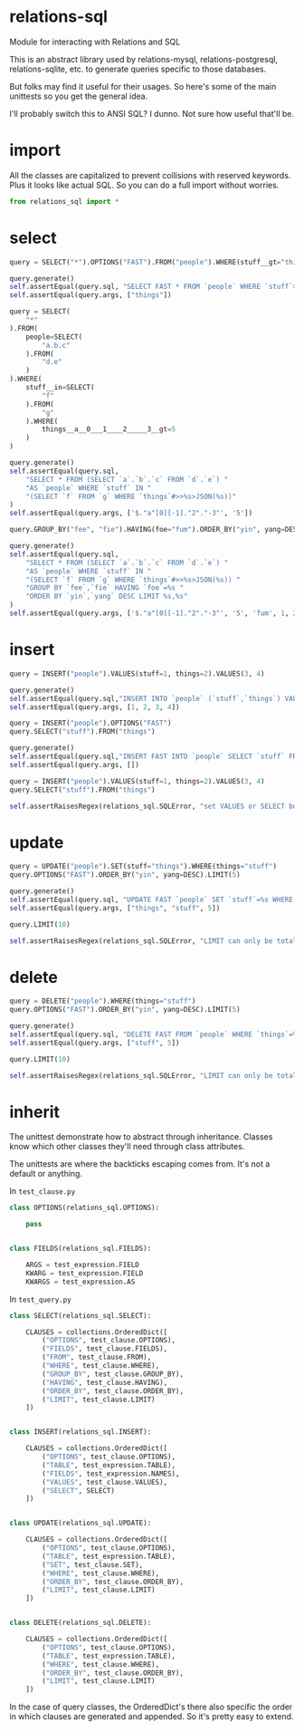 # relations-sql

Module for interacting with Relations and SQL

This is an abstract library used by relations-mysql, relations-postgresql, relations-sqlite, etc. to generate queries specific to those databases.

But folks may find it useful for their usages. So here's some of the main unittests so you get the general idea.

I'll probably switch this to ANSI SQL? I dunno. Not sure how useful that'll be.

# import

All the classes are capitalized to prevent collisions with reserved keywords. Plus it looks like actual SQL. So you can do a full import without worries.

```python
from relations_sql import *
```

# select

```python
query = SELECT("*").OPTIONS("FAST").FROM("people").WHERE(stuff__gt="things")

query.generate()
self.assertEqual(query.sql, "SELECT FAST * FROM `people` WHERE `stuff`>%s")
self.assertEqual(query.args, ["things"])

query = SELECT(
    "*"
).FROM(
    people=SELECT(
        "a.b.c"
    ).FROM(
        "d.e"
    )
).WHERE(
    stuff__in=SELECT(
        "f"
    ).FROM(
        "g"
    ).WHERE(
        things__a__0___1____2_____3__gt=5
    )
)

query.generate()
self.assertEqual(query.sql,
    "SELECT * FROM (SELECT `a`.`b`.`c` FROM `d`.`e`) "
    "AS `people` WHERE `stuff` IN "
    "(SELECT `f` FROM `g` WHERE `things`#>>%s>JSON(%s))"
)
self.assertEqual(query.args, ['$."a"[0][-1]."2"."-3"', '5'])

query.GROUP_BY("fee", "fie").HAVING(foe="fum").ORDER_BY("yin", yang=DESC).LIMIT(1, 2)

query.generate()
self.assertEqual(query.sql,
    "SELECT * FROM (SELECT `a`.`b`.`c` FROM `d`.`e`) "
    "AS `people` WHERE `stuff` IN "
    "(SELECT `f` FROM `g` WHERE `things`#>>%s>JSON(%s)) "
    "GROUP BY `fee`,`fie` HAVING `foe`=%s "
    "ORDER BY `yin`,`yang` DESC LIMIT %s,%s"
)
self.assertEqual(query.args, ['$."a"[0][-1]."2"."-3"', '5', 'fum', 1, 2])
```

# insert

```python
query = INSERT("people").VALUES(stuff=1, things=2).VALUES(3, 4)

query.generate()
self.assertEqual(query.sql,"INSERT INTO `people` (`stuff`,`things`) VALUES (%s,%s),(%s,%s)")
self.assertEqual(query.args, [1, 2, 3, 4])

query = INSERT("people").OPTIONS("FAST")
query.SELECT("stuff").FROM("things")

query.generate()
self.assertEqual(query.sql,"INSERT FAST INTO `people` SELECT `stuff` FROM `things`")
self.assertEqual(query.args, [])

query = INSERT("people").VALUES(stuff=1, things=2).VALUES(3, 4)
query.SELECT("stuff").FROM("things")

self.assertRaisesRegex(relations_sql.SQLError, "set VALUES or SELECT but not both", query.generate)
```

# update

```python
query = UPDATE("people").SET(stuff="things").WHERE(things="stuff")
query.OPTIONS("FAST").ORDER_BY("yin", yang=DESC).LIMIT(5)

query.generate()
self.assertEqual(query.sql, "UPDATE FAST `people` SET `stuff`=%s WHERE `things`=%s ORDER BY `yin`,`yang` DESC LIMIT %s")
self.assertEqual(query.args, ["things", "stuff", 5])

query.LIMIT(10)

self.assertRaisesRegex(relations_sql.SQLError, "LIMIT can only be total", query.generate)
```

# delete

```python
query = DELETE("people").WHERE(things="stuff")
query.OPTIONS("FAST").ORDER_BY("yin", yang=DESC).LIMIT(5)

query.generate()
self.assertEqual(query.sql, "DELETE FAST FROM `people` WHERE `things`=%s ORDER BY `yin`,`yang` DESC LIMIT %s")
self.assertEqual(query.args, ["stuff", 5])

query.LIMIT(10)

self.assertRaisesRegex(relations_sql.SQLError, "LIMIT can only be total", query.generate)
```

# inherit

The unittest demonstrate how to abstract through inheritance. Classes know which other classes they'll need through class attributes.

The unittests are where the backticks escaping comes from. It's not a default or anything.

In `test_clause.py`

```python
class OPTIONS(relations_sql.OPTIONS):

    pass


class FIELDS(relations_sql.FIELDS):

    ARGS = test_expression.FIELD
    KWARG = test_expression.FIELD
    KWARGS = test_expression.AS
```

In `test_query.py`

```python
class SELECT(relations_sql.SELECT):

    CLAUSES = collections.OrderedDict([
        ("OPTIONS", test_clause.OPTIONS),
        ("FIELDS", test_clause.FIELDS),
        ("FROM", test_clause.FROM),
        ("WHERE", test_clause.WHERE),
        ("GROUP_BY", test_clause.GROUP_BY),
        ("HAVING", test_clause.HAVING),
        ("ORDER_BY", test_clause.ORDER_BY),
        ("LIMIT", test_clause.LIMIT)
    ])


class INSERT(relations_sql.INSERT):

    CLAUSES = collections.OrderedDict([
        ("OPTIONS", test_clause.OPTIONS),
        ("TABLE", test_expression.TABLE),
        ("FIELDS", test_expression.NAMES),
        ("VALUES", test_clause.VALUES),
        ("SELECT", SELECT)
    ])


class UPDATE(relations_sql.UPDATE):

    CLAUSES = collections.OrderedDict([
        ("OPTIONS", test_clause.OPTIONS),
        ("TABLE", test_expression.TABLE),
        ("SET", test_clause.SET),
        ("WHERE", test_clause.WHERE),
        ("ORDER_BY", test_clause.ORDER_BY),
        ("LIMIT", test_clause.LIMIT)
    ])


class DELETE(relations_sql.DELETE):

    CLAUSES = collections.OrderedDict([
        ("OPTIONS", test_clause.OPTIONS),
        ("TABLE", test_expression.TABLE),
        ("WHERE", test_clause.WHERE),
        ("ORDER_BY", test_clause.ORDER_BY),
        ("LIMIT", test_clause.LIMIT)
    ])
```

In the case of query classes, the OrderedDict's there also specific the order in which clauses are generated and appended. So it's pretty easy to extend.
